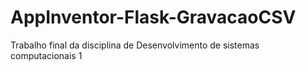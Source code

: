 # AppInventor-Flask-GravacaoCSV
Trabalho final da disciplina de Desenvolvimento de sistemas computacionais 1
